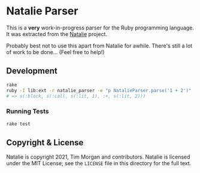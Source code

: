 # Natalie Parser

This is a **very** work-in-progress parser for the Ruby programming language. It was extracted from the [Natalie](https://github.com/natalie-lang/natalie) project.

Probably best not to use this apart from Natalie for awhile. There's still a lot of work to be done... (Feel free to help!)

## Development

```sh
rake
ruby -I lib:ext -r natalie_parser -e "p NatalieParser.parse('1 + 2')"
# => s(:block, s(:call, s(:lit, 1), :+, s(:lit, 2)))
```

### Running Tests

```sh
rake test
```

## Copyright & License

Natalie is copyright 2021, Tim Morgan and contributors. Natalie is licensed
under the MIT License; see the `LICENSE` file in this directory for the full text.
